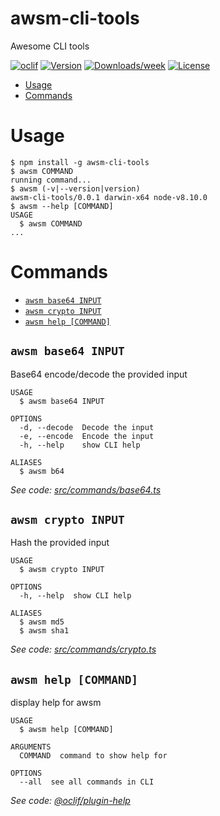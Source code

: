 awsm-cli-tools
========

Awesome CLI tools

[![oclif](https://img.shields.io/badge/cli-oclif-brightgreen.svg)](https://oclif.io)
[![Version](https://img.shields.io/npm/v/awsm-cli-tools.svg)](https://npmjs.org/package/awsm-cli-tools)
[![Downloads/week](https://img.shields.io/npm/dw/awsm-cli-tools.svg)](https://npmjs.org/package/awsm-cli-tools)
[![License](https://img.shields.io/npm/l/awsm-cli-tools.svg)](https://github.com/awsmio/cli-tools/blob/master/package.json)

<!-- toc -->
* [Usage](#usage)
* [Commands](#commands)
<!-- tocstop -->
# Usage
<!-- usage -->
```sh-session
$ npm install -g awsm-cli-tools
$ awsm COMMAND
running command...
$ awsm (-v|--version|version)
awsm-cli-tools/0.0.1 darwin-x64 node-v8.10.0
$ awsm --help [COMMAND]
USAGE
  $ awsm COMMAND
...
```
<!-- usagestop -->
# Commands
<!-- commands -->
* [`awsm base64 INPUT`](#awsm-base64-input)
* [`awsm crypto INPUT`](#awsm-crypto-input)
* [`awsm help [COMMAND]`](#awsm-help-command)

## `awsm base64 INPUT`

Base64 encode/decode the provided input

```
USAGE
  $ awsm base64 INPUT

OPTIONS
  -d, --decode  Decode the input
  -e, --encode  Encode the input
  -h, --help    show CLI help

ALIASES
  $ awsm b64
```

_See code: [src/commands/base64.ts](https://github.com/awsmio/awsm-cli/blob/v0.0.1/src/commands/base64.ts)_

## `awsm crypto INPUT`

Hash the provided input

```
USAGE
  $ awsm crypto INPUT

OPTIONS
  -h, --help  show CLI help

ALIASES
  $ awsm md5
  $ awsm sha1
```

_See code: [src/commands/crypto.ts](https://github.com/awsmio/awsm-cli/blob/v0.0.1/src/commands/crypto.ts)_

## `awsm help [COMMAND]`

display help for awsm

```
USAGE
  $ awsm help [COMMAND]

ARGUMENTS
  COMMAND  command to show help for

OPTIONS
  --all  see all commands in CLI
```

_See code: [@oclif/plugin-help](https://github.com/oclif/plugin-help/blob/v3.0.1/src/commands/help.ts)_
<!-- commandsstop -->
